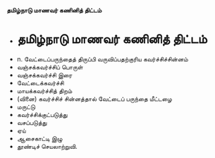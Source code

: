 **தமிழ்நாடு மாணவர் கணினித் திட்டம்**
- # தமிழ்நாடு மாணவர் கணினித் திட்டம்
- n. வேட்டைப்பருந்தைத் திருப்பி வருவிப்பதற்குரிய கவர்ச்சிச்சின்னம்
- வஞ்சக்கவர்ச்சிப் பொருள்
- வஞ்சக்கவர்ச்சி இரை
- வேட்டைக்கவர்ச்சி
- மாயக்கவர்ச்சித் திறம்
- (வினை) கவர்ச்சிச் சின்னத்தால் வேட்டைப் பருந்தை மீட்டழை
- மருட்டு
- கவர்ச்சிக்குட்படுத்து
- வசப்படுத்து
- ஏய்
- ஆசைகாட்டி இழு
- தூண்டிச் செயலாற்றுவி.

